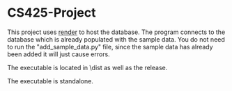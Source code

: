 # CS425-Project

This project uses [render](https://dashboard.render.com/) to host the database. The program connects to the database which is already populated with the sample data. You do not need to run the "add_sample_data.py" file, since the sample data has already been added it will just cause errors.

The executable is located in \dist as well as the release.

The executable is standalone.
